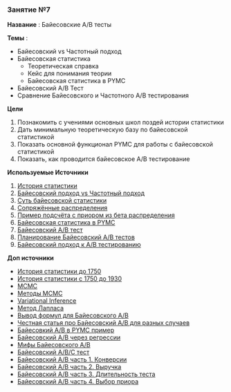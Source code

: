 ### Занятие №7

**Название** : Байесовские A/B тесты

**Темы** : 
  * Байесовский vs Частотный подход
  * Байесовская статистика
    * Теоретическая справка
    * Кейс для понимания теории
    * Байесовская статистика в PYMC
  * Байесовский A/B Тест
  * Сравнение Байесовского и Частотного A/B тестирования

    
**Цели**
  1. Познакомить с учениями основных школ поздей истории статистики
  2. Дать минимальную теоретическую базу по байесовской статистикой
  3. Показать основной функционал PYMC для работы с байесовской статистикой
  4. Показать, как проводится байесовское A/B тестирование 

**Используемые Источники**
1. [История статистики](https://en.wikipedia.org/wiki/History_of_statistics)
2. [Байесовский подход vs Частотный подход](https://www.youtube.com/watch?v=8wVq5aGzSqY&list=PLEDdkzD9hUd4iebXTR6CYbAZI9eMDyfPk)
3. [Суть байесовской статистики](https://www.youtube.com/watch?v=3jP4H0kjtng&list=PLEDdkzD9hUd4iebXTR6CYbAZI9eMDyfPk&index=7)
4. [Сопряжённые распределения](https://ru.wikipedia.org/wiki/Сопряжённое_априорное_распределение)
5. [Пример подсчёта с приором из бета распределения](https://towardsdatascience.com/beta-distributions-a-cornerstone-of-bayesian-calibration-801f96e21498/)
6. [Байесовская статистика в PYMC](https://www.pymc.io/projects/examples/en/latest/case_studies/bayesian_workflow.html#the-bayesian-workflow-an-overview)
7. [Байесовский A/B тест](https://www.pymc.io/projects/examples/en/2022.01.0/case_studies/bayesian_ab_testing.html#bernoulli-conversions)
8. [Планирование Байесовский A/B тестов](https://www.youtube.com/watch?v=1fnXvWwtFss)
9. [Байесовский подход к A/B тестированию](https://habr.com/ru/companies/glowbyte/articles/732024/)

**Доп источники**
* [История статистики до 1750](https://www.amazon.com/History-Probability-Statistics-Applications-before/dp/0471471291)
* [История статистики с 1750 до 1930](https://www.amazon.com/History-Mathematical-Statistics-Wiley-Probability/dp/0471179124)
* [MCMC](https://ru.wikipedia.org/wiki/Марковская_цепь_Монте-Карло)
* [Методы MCMC](https://m-clark.github.io/docs/ld_mcmc/)
* [Variational Inference](https://ermongroup.github.io/cs228-notes/inference/variational/)
* [Метод Лапласа](https://en.wikipedia.org/wiki/Laplace%27s_method)
* [Вывод формул для Байесовского A/B](https://www.evanmiller.org/bayesian-ab-testing.html)
* [Честная статья про Байесовский A/B для разных случаев](https://arxiv.org/pdf/2307.14628)
* [Байесовкий A/B в PYMC пример](https://towardsdatascience.com/bayesian-a-b-testing-in-pymc3-54dceb87af74/)
* [Байесовский A/B через регрессии](https://matteocourthoud.github.io/post/bayesian_ab_test/)
* [Мифы Байесовского A/B](https://habr.com/ru/companies/X5Tech/articles/900032/)
* [Байесовский A/B/C тест](https://www.researchgate.net/publication/335340064_Bayesian_ABC_testing)
* [Байесовский A/B часть 1. Конверсии](https://towardsdatascience.com/bayesian-ab-testing-part-i-conversions-ac2635f878ec/)
* [Байесовский A/B часть 2. Выручка](https://towardsdatascience.com/bayesian-ab-testing-part-ii-revenue-1fbcf04f96cd/)
* [Байесовский A/B часть 3. Длительность теста](https://towardsdatascience.com/bayesian-ab-testing-part-iii-test-duration-f2305215009c/)
* [Байесовский A/B часть 4. Выбор приора](https://towardsdatascience.com/bayesian-ab-testing-part-iv-choosing-a-prior-5a4fe3223bfd/)
